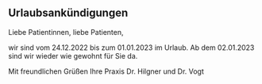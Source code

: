 ## Urlaubsankündigungen

Liebe Patientinnen, liebe Patienten,

wir sind vom 24.12.2022 bis zum 01.01.2023 im Urlaub.
Ab dem 02.01.2023 sind wir wieder wie gewohnt für Sie da.

Mit freundlichen Grüßen
Ihre Praxis Dr. Hilgner und Dr. Vogt

